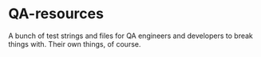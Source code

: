 QA-resources
============

A bunch of test strings and files for QA engineers and developers to break things with. Their own things, of course.
